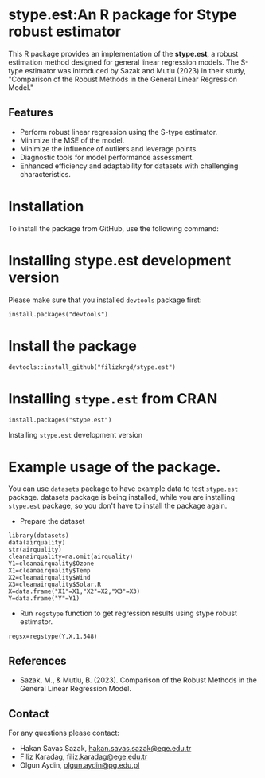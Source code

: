 # stype.est:An R package for Stype robust estimator
This R package provides an implementation of the **stype.est**, a robust estimation method designed for general linear regression models. The S-type estimator was introduced by Sazak and Mutlu (2023) in their study, "Comparison of the Robust Methods in the General Linear Regression Model."

## Features
- Perform robust linear regression using the S-type estimator.
- Minimize the MSE of the model.
- Minimize the influence of outliers and leverage points.
- Diagnostic tools for model performance assessment.
- Enhanced efficiency and adaptability for datasets with challenging characteristics.

# Installation
To install the package from GitHub, use the following command:

# Installing stype.est development version
Please make sure that you installed `devtools` package first:
```
install.packages("devtools")
```

# Install the package
```
devtools::install_github("filizkrgd/stype.est")
```
# Installing `stype.est` from CRAN
```
install.packages("stype.est")
```
Installing `stype.est` development version

# Example usage of the package.
You can use `datasets` package to have example data to test `stype.est` package. 
datasets package is being installed, while you are installing `stype.est` package, so you don't have to install the package again.

- Prepare the dataset
```
library(datasets)
data(airquality)
str(airquality)
cleanairquality=na.omit(airquality)
Y1=cleanairquality$Ozone
X1=cleanairquality$Temp
X2=cleanairquality$Wind
X3=cleanairquality$Solar.R
X=data.frame("X1"=X1,"X2"=X2,"X3"=X3)
Y=data.frame("Y"=Y1)
```
- Run `regstype`  function to get regression results using stype robust estimator.

```
regsx=regstype(Y,X,1.548)
```

## References
- Sazak, M., & Mutlu, B. (2023). Comparison of the Robust Methods in the General Linear Regression Model.

## Contact
For any questions please contact:

- Hakan Savas Sazak, hakan.savas.sazak@ege.edu.tr
- Filiz Karadag, filiz.karadag@ege.edu.tr
- Olgun Aydin, olgun.aydin@pg.edu.pl
